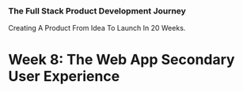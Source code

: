 ### The Full Stack Product Development Journey
Creating A Product From Idea To Launch In 20 Weeks.

# Week 8: The Web App Secondary User Experience
